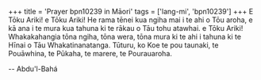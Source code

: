 +++
title = 'Prayer bpn10239 in Māori'
tags = ['lang-mi', 'bpn10239']
+++
E Tōku Ariki! e Tōku Ariki! He rama tēnei kua ngiha mai i te ahi o Tōu aroha, e kā ana i te mura kua tahuna ki te rākau o Tāu tohu atawhai. e Tōku Ariki! Whakakahangia tōna ngiha, tōna wera, tōna mura ki te ahi i tahuna ki te Hīnai o Tāu Whakatinanatanga. Tūturu, ko Koe te pou taunaki, te Pouāwhina, te Pūkaha, te marere, te Pourauaroha.

-- Abdu'l-Bahá
